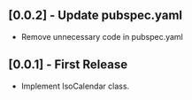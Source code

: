 ## [0.0.2] - Update pubspec.yaml

- Remove unnecessary code in pubspec.yaml

## [0.0.1] - First Release

- Implement IsoCalendar class.

